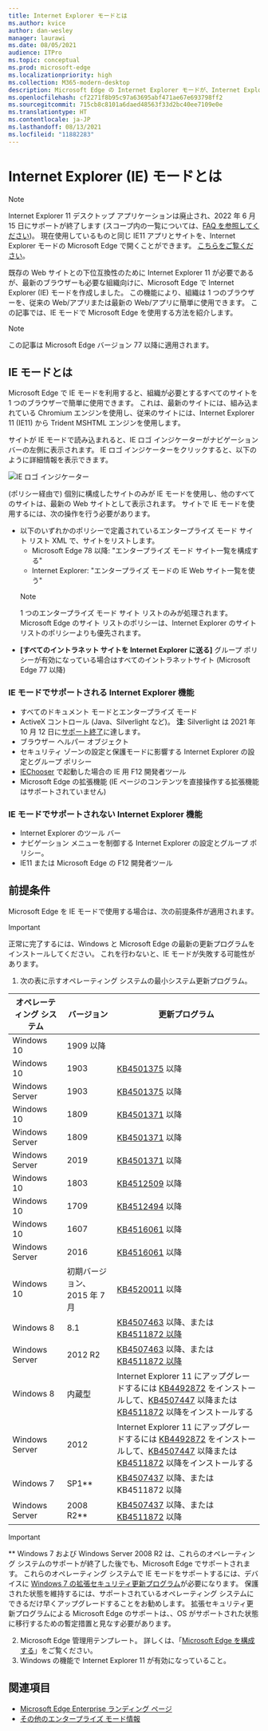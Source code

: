 ```yaml
---
title: Internet Explorer モードとは
ms.author: kvice
author: dan-wesley
manager: laurawi
ms.date: 08/05/2021
audience: ITPro
ms.topic: conceptual
ms.prod: microsoft-edge
ms.localizationpriority: high
ms.collection: M365-modern-desktop
description: Microsoft Edge の Internet Explorer モードが、Internet Explorer 11 を必要とするサイトへのアクセスと最新のサイトへのアクセスをどのように提供するかについて説明します。
ms.openlocfilehash: cf2271f8b95c97a63695abf471ae67e693798ff2
ms.sourcegitcommit: 715cb8c8101a6daed48563f33d2bc40ee7109e0e
ms.translationtype: HT
ms.contentlocale: ja-JP
ms.lasthandoff: 08/13/2021
ms.locfileid: "11882283"
---
```

# <a name="what-is-internet-explorer-ie-mode"></a>Internet Explorer (IE) モードとは

>[!Note]
> Internet Explorer 11 デスクトップ アプリケーションは廃止され、2022 年 6 月 15 日にサポートが終了します (スコープ内の一覧については、[FAQ を参照してください](https://techcommunity.microsoft.com/t5/windows-it-pro-blog/internet-explorer-11-desktop-app-retirement-faq/ba-p/2366549))。 現在使用しているものと同じ IE11 アプリとサイトを、Internet Explorer モードの Microsoft Edge で開くことができます。 [こちらをご覧ください](https://blogs.windows.com/windowsexperience/2021/05/19/the-future-of-internet-explorer-on-windows-10-is-in-microsoft-edge/)。

既存の Web サイトとの下位互換性のために Internet Explorer 11 が必要であるが、最新のブラウザーも必要な組織向けに、Microsoft Edge で Internet Explorer (IE) モードを作成しました。 この機能により、組織は 1 つのブラウザーを、従来の Web/アプリまたは最新の Web/アプリに簡単に使用できます。 この記事では、IE モードで Microsoft Edge を使用する方法を紹介します。

> [!NOTE]
> この記事は Microsoft Edge バージョン 77 以降に適用されます。

## <a name="what-is-ie-mode"></a>IE モードとは

Microsoft Edge で IE モードを利用すると、組織が必要とするすべてのサイトを 1 つのブラウザーで簡単に使用できます。 これは、最新のサイトには、組み込まれている Chromium エンジンを使用し、従来のサイトには、Internet Explorer 11 (IE11) から Trident MSHTML エンジンを使用します。

サイトが IE モードで読み込まれると、IE ロゴ インジケーターがナビゲーション バーの左側に表示されます。 IE ロゴ インジケーターをクリックすると、以下のように詳細情報を表示できます。

  ![IE ロゴ インジケーター](./media/ie-mode/ie-logo-indicator1.png)

(ポリシー経由で) 個別に構成したサイトのみが IE モードを使用し、他のすべてのサイトは、最新の Web サイトとして表示されます。 サイトで IE モードを使用するには、次の操作を行う必要があります。

- 以下のいずれかのポリシーで定義されているエンタープライズ モード サイト リスト XML で、サイトをリストします。
  - Microsoft Edge 78 以降: "エンタープライズ モード サイト一覧を構成する"
  - Internet Explorer: "エンタープライズ モードの IE Web サイト一覧を使う"
  > [!NOTE]
  > 1 つのエンタープライズ モード サイト リストのみが処理されます。 Microsoft Edge のサイト リストのポリシーは、Internet Explorer のサイト リストのポリシーよりも優先されます。
- **[すべてのイントラネット サイトを Internet Explorer に送る]** グループ ポリシーが有効になっている場合はすべてのイントラネットサイト (Microsoft Edge 77 以降)

### <a name="ie-mode-supports-the-following-internet-explorer-functionality"></a>IE モードでサポートされる Internet Explorer 機能

- すべてのドキュメント モードとエンタープライズ モード
- ActiveX コントロール (Java、Silverlight など)。 **注**: Silverlight は 2021 年 10 月 12 日に[サポート終了](https://support.microsoft.com/windows/silverlight-end-of-support-0a3be3c7-bead-e203-2dfd-74f0a64f1788)に達します。 
- ブラウザー ヘルパー オブジェクト 
- セキュリティ ゾーンの設定と保護モードに影響する Internet Explorer の設定とグループ ポリシー
- [IEChooser](/deployedge/edge-ie-mode-faq#how-can-i-debug-my-legacy-application-while-using-ie-mode-on-microsoft-edge-) で起動した場合の IE 用 F12 開発者ツール
- Microsoft Edge の拡張機能 (IE ページのコンテンツを直接操作する拡張機能はサポートされていません)

### <a name="ie-mode-doesnt-support-the-following-internet-explorer-functionality"></a>IE モードでサポートされない Internet Explorer 機能

- Internet Explorer のツール バー
- ナビゲーション メニューを制御する Internet Explorer の設定とグループ ポリシー。
- IE11 または Microsoft Edge の F12 開発者ツール

## <a name="prerequisites"></a>前提条件

Microsoft Edge を IE モードで使用する場合は、次の前提条件が適用されます。

> [!IMPORTANT]
> 正常に完了するには、Windows と Microsoft Edge の最新の更新プログラムをインストールしてください。 これを行わないと、IE モードが失敗する可能性があります。

1. 次の表に示すオペレーティング システムの最小システム更新プログラム。

 | オペレーティング システム | バージョン       | 更新プログラム |
 |------------------|---------------|---------|
 | Windows 10       | 1909 以降 |         |
 | Windows 10       | 1903          | [KB4501375](https://support.microsoft.com/help/4501375/windows-10-update-kb4501375) 以降 |
 | Windows Server   | 1903          | [KB4501375](https://support.microsoft.com/help/4501375/windows-10-update-kb4501375) 以降 |
 | Windows 10       | 1809          | [KB4501371](https://support.microsoft.com/help/4501371/windows-10-update-kb4501371) 以降 |
 | Windows Server   | 1809          | [KB4501371](https://support.microsoft.com/help/4501371/windows-10-update-kb4501371) 以降 |
 | Windows Server   | 2019          | [KB4501371](https://support.microsoft.com/help/4501371/windows-10-update-kb4501371) 以降 |
 | Windows 10       | 1803          | [KB4512509](https://support.microsoft.com/help/4512509/windows-10-update-kb4512509) 以降 |
 | Windows 10       | 1709          | [KB4512494](https://support.microsoft.com/help/4512494/windows-10-update-kb4512494) 以降 |
 | Windows 10       | 1607          | [KB4516061](https://support.microsoft.com/help/4516061/windows-10-update-kb4516061) 以降 |
 | Windows Server   | 2016          | [KB4516061](https://support.microsoft.com/help/4516061/windows-10-update-kb4516061) 以降 |
 | Windows 10       | 初期バージョン、2015 年 7 月 | [KB4520011](https://support.microsoft.com/help/4520011/windows-10-update-kb4520011) 以降 |
 | Windows 8       | 8.1              | [KB4507463](https://support.microsoft.com/help/4507463/july-16-2019-kb4507463-os-build-preview-of-monthly-rollup) 以降、または [KB4511872 以降](https://support.microsoft.com/help/4511872/cumulative-security-update-for-internet-explorer) |
 | Windows Server   | 2012 R2       | [KB4507463](https://support.microsoft.com/help/4507463/july-16-2019-kb4507463-os-build-preview-of-monthly-rollup) 以降、または [KB4511872 以降](https://support.microsoft.com/help/4511872/cumulative-security-update-for-internet-explorer) |
 | Windows 8  | 内蔵型            | Internet Explorer 11 にアップグレードするには [KB4492872](https://support.microsoft.com/help/4492872/update-for-internet-explorer-april-16-2019) をインストールして、[KB4507447](https://support.microsoft.com/help/4507447/windows-server-2012-update-kb4507447) 以降または [KB4511872](https://support.microsoft.com/help/4511872/cumulative-security-update-for-internet-explorer) 以降をインストールする |
 | Windows Server   | 2012           | Internet Explorer 11 にアップグレードするには [KB4492872](https://support.microsoft.com/help/4492872/update-for-internet-explorer-april-16-2019) をインストールして、[KB4507447](https://support.microsoft.com/help/4507447/windows-server-2012-update-kb4507447) 以降または [KB4511872](https://support.microsoft.com/help/4511872/cumulative-security-update-for-internet-explorer) 以降をインストールする |
 | Windows 7        |  SP1**        | [KB4507437](https://support.microsoft.com/help/4507437/windows-7-update-kb4507437) 以降、または [](https://support.microsoft.com/help/4511872/cumulative-security-update-for-internet-explorer) KB4511872 以降 |
 | Windows Server   |  2008 R2**    | [KB4507437](https://support.microsoft.com/help/4507437/windows-7-update-kb4507437) 以降、または [KB4511872](https://support.microsoft.com/help/4511872/cumulative-security-update-for-internet-explorer) 以降 |
  > [!IMPORTANT]
  > ** Windows 7 および Windows Server 2008 R2 は、これらのオペレーティング システムのサポートが終了した後でも、Microsoft Edge でサポートされます。 これらのオペレーティング システムで IE モードをサポートするには、デバイスに [Windows 7 の拡張セキュリティ更新プログラム](https://support.microsoft.com/help/4527878/faq-about-extended-security-updates-for-windows-7)が必要になります。 保護された状態を維持するには、サポートされているオペレーティング システムにできるだけ早くアップグレードすることをお勧めします。 拡張セキュリティ更新プログラムによる Microsoft Edge のサポートは、、OS がサポートされた状態に移行するための暫定措置と見なす必要があります。

2. Microsoft Edge 管理用テンプレート。 詳しくは、「[Microsoft Edge を構成する](./configure-microsoft-edge.md)」をご覧ください。
3. Windows の機能で Internet Explorer 11 が有効になっていること。

## <a name="see-also"></a>関連項目

- [Microsoft Edge Enterprise ランディング ページ](https://aka.ms/EdgeEnterprise)
- [その他のエンタープライズ モード情報](/internet-explorer/ie11-deploy-guide/enterprise-mode-overview-for-ie11)
